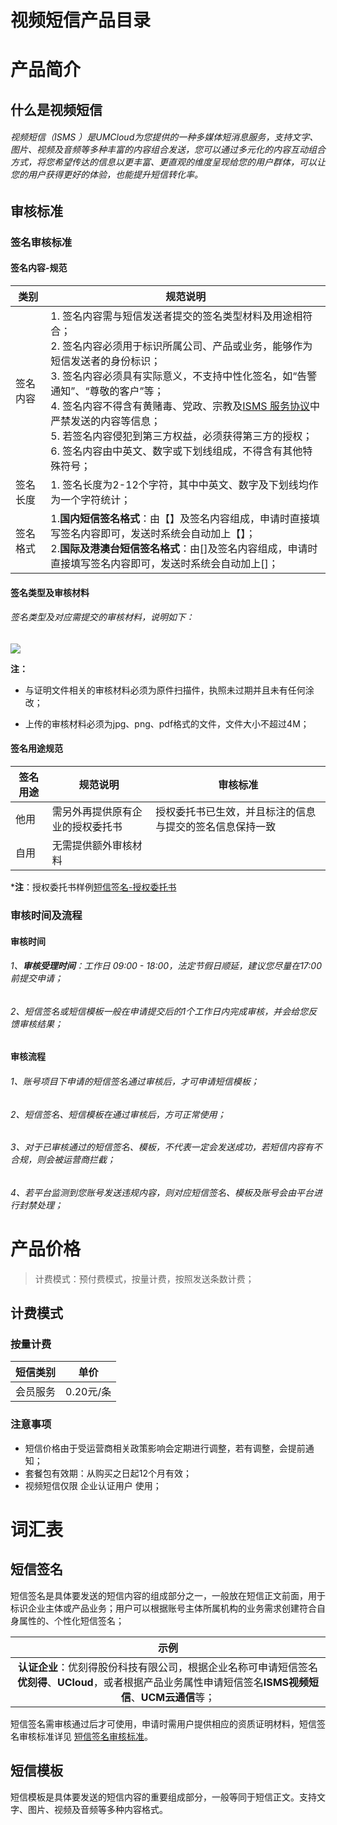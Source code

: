 # 视频短信产品目录

# 产品简介

## 什么是视频短信
###### 视频短信（ISMS ）是UMCloud为您提供的一种多媒体短消息服务，支持文字、图片、视频及音频等多种丰富的内容组合发送，您可以通过多元化的内容互动组合方式，将您希望传达的信息以更丰富、更直观的维度呈现给您的用户群体，可以让您的用户获得更好的体验，也能提升短信转化率。


## 审核标准
### 签名审核标准
#### 签名内容-规范


| 类别 | 规范说明 |
| -------- | -------- |
| 签名内容    | 1. 签名内容需与短信发送者提交的签名类型材料及用途相符合；  <br/>2. 签名内容必须用于标识所属公司、产品或业务，能够作为短信发送者的身份标识；<br/>  3. 签名内容必须具有实际意义，不支持中性化签名，如“告警通知”、“尊敬的客户”等；  <br/>4. 签名内容不得含有黄赌毒、党政、宗教及[ISMS 服务协议](https://docs.umpaas.com/docs/usms/introduction/service_level)中严禁发送的内容等信息；  <br/>5. 若签名内容侵犯到第三方权益，必须获得第三方的授权；  <br/>6. 签名内容由中英文、数字或下划线组成，不得含有其他特殊符号；     |
| 签名长度    | 1. 签名长度为2-12个字符，其中中英文、数字及下划线均作为一个字符统计；     |
| 签名格式    | 1.**国内短信签名格式**：由【】及签名内容组成，申请时直接填写签名内容即可，发送时系统会自动加上【】；<br/>  2.**国际及港澳台短信签名格式**：由[]及签名内容组成，申请时直接填写签名内容即可，发送时系统会自动加上[]；    |


#### 签名类型及审核材料
###### 签名类型及对应需提交的审核材料，说明如下：
![](https://markdown.liuchengtu.com/work/uploads/upload_96afdc2d6c8cc8cbed5628185609b1ca.png)

**注：**

- 与证明文件相关的审核材料必须为原件扫描件，执照未过期并且未有任何涂改；

- 上传的审核材料必须为jpg、png、pdf格式的文件，文件大小不超过4M；


#### 签名用途规范

| 签名用途 | 规范说明 | 审核标准 |
| -------- | -------- |-------- |
| 他用     | 需另外再提供原有企业的授权委托书    | 授权委托书已生效，并且标注的信息与提交的签名信息保持一致   |
| 自用    |无需提供额外审核材料   |    |

***注**：授权委托书样例[短信签名-授权委托书](https://umweb-static.cn-sh2.ufileos.com/um-console/%E7%9F%AD%E4%BF%A1%E6%9C%8D%E5%8A%A1USMS_%E6%8E%88%E6%9D%83%E5%A7%94%E6%89%98%E4%B9%A6_%E6%A0%B7%E5%BC%A0.doc)



### 审核时间及流程
#### 审核时间
###### 1、**审核受理时间**：工作日 09:00 - 18:00，法定节假日顺延，建议您尽量在17:00前提交申请；

###### 2、短信签名或短信模板一般在申请提交后的1个工作日内完成审核，并会给您反馈审核结果；


#### 审核流程
###### 1、账号项目下申请的短信签名通过审核后，才可申请短信模板；

###### 2、短信签名、短信模板在通过审核后，方可正常使用；

###### 3、对于已审核通过的短信签名、模板，不代表一定会发送成功，若短信内容有不合规，则会被运营商拦截；

###### 4、若平台监测到您账号发送违规内容，则对应短信签名、模板及账号会由平台进行封禁处理；


# 产品价格
> 计费模式：预付费模式，按量计费，按照发送条数计费；
## 计费模式
### 按量计费

| 短信类别 | 单价 |
| :--------: | :--------: |
|         会员服务     |            0.20元/条        |


### 注意事项
- 短信价格由于受运营商相关政策影响会定期进行调整，若有调整，会提前通知；
- 套餐包有效期：从购买之日起12个月有效；
- 视频短信仅限 企业认证用户 使用；



# 词汇表
## 短信签名
短信签名是具体要发送的短信内容的组成部分之一，一般放在短信正文前面，用于标识企业主体或产品业务；用户可以根据账号主体所属机构的业务需求创建符合自身属性的、个性化短信签名；


| 示例 |
| :--------:|
|**认证企业**：优刻得股份科技有限公司，根据企业名称可申请短信签名**优刻得**、**UCloud**，或者根据产品业务属性申请短信签名**ISMS视频短信**、**UCM云通信**等；|



短信签名需审核通过后才可使用，申请时需用户提供相应的资质证明材料，短信签名审核标准详见 [短信签名审核标准](https://docs.umpaas.com/docs/usms/introduction/2005/2103)。

## 短信模板
短信模板是具体要发送的短信内容的重要组成部分，一般等同于短信正文。支持文字、图片、视频及音频等多种内容格式。


